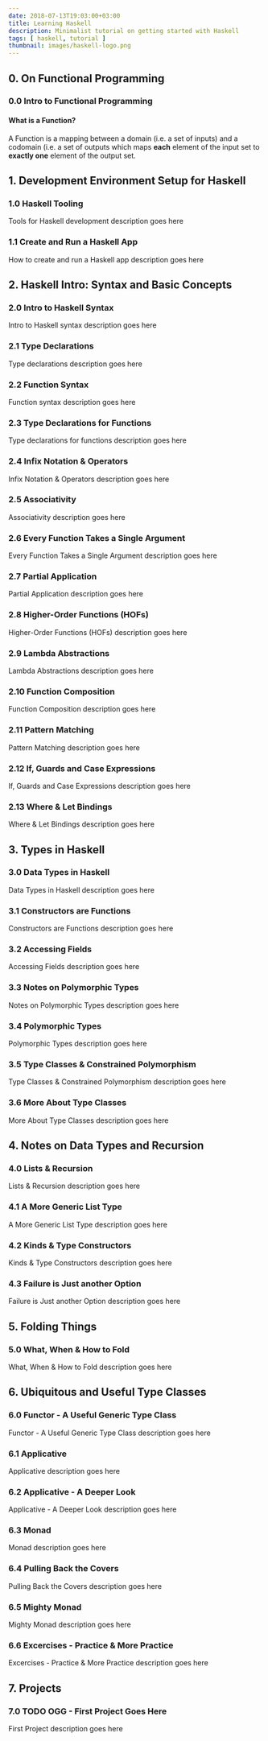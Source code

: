 ```yaml
---
date: 2018-07-13T19:03:00+03:00
title: Learning Haskell
description: Minimalist tutorial on getting started with Haskell
tags: [ haskell, tutorial ]
thumbnail: images/haskell-logo.png
---
```


## 0. On Functional Programming

### 0.0 Intro to Functional Programming

#### What is a Function?

A Function is a mapping between a domain (i.e. a set of inputs) and a codomain (i.e. a set of outputs which maps **each** element of the input set to **exactly one** element of the output set.

## 1. Development Environment Setup for Haskell

### 1.0 Haskell Tooling

Tools for Haskell development description goes here

### 1.1 Create and Run a Haskell App

How to create and run a Haskell app description goes here

## 2. Haskell Intro: Syntax and Basic Concepts

### 2.0 Intro to Haskell Syntax

Intro to Haskell syntax description goes here

### 2.1 Type Declarations

Type declarations description goes here

### 2.2 Function Syntax

Function syntax description goes here

### 2.3 Type Declarations for Functions

Type declarations for functions description goes here

### 2.4 Infix Notation & Operators

Infix Notation & Operators description goes here

### 2.5 Associativity

Associativity description goes here

### 2.6 Every Function Takes a Single Argument

Every Function Takes a Single Argument description goes here

### 2.7 Partial Application

Partial Application description goes here

### 2.8 Higher-Order Functions (HOFs)

Higher-Order Functions (HOFs) description goes here

### 2.9 Lambda Abstractions

Lambda Abstractions description goes here

### 2.10 Function Composition

Function Composition description goes here

### 2.11 Pattern Matching

Pattern Matching description goes here

### 2.12 If, Guards and Case Expressions

If, Guards and Case Expressions description goes here

### 2.13 Where & Let Bindings

Where & Let Bindings description goes here

## 3. Types in Haskell

### 3.0 Data Types in Haskell

Data Types in Haskell description goes here

### 3.1 Constructors are Functions

Constructors are Functions description goes here

### 3.2 Accessing Fields

Accessing Fields description goes here

### 3.3 Notes on Polymorphic Types

Notes on Polymorphic Types description goes here

### 3.4 Polymorphic Types

Polymorphic Types description goes here

### 3.5 Type Classes & Constrained Polymorphism

Type Classes & Constrained Polymorphism description goes here

### 3.6 More About Type Classes

More About Type Classes description goes here

## 4. Notes on Data Types and Recursion

### 4.0 Lists & Recursion

Lists & Recursion description goes here

### 4.1 A More Generic List Type

A More Generic List Type description goes here

### 4.2 Kinds & Type Constructors

Kinds & Type Constructors description goes here

### 4.3 Failure is Just another Option

Failure is Just another Option description goes here

## 5. Folding Things

### 5.0 What, When & How to Fold

What, When & How to Fold description goes here

## 6. Ubiquitous and Useful Type Classes

### 6.0 Functor - A Useful Generic Type Class

Functor - A Useful Generic Type Class description goes here

### 6.1 Applicative

Applicative description goes here

### 6.2 Applicative - A Deeper Look

Applicative - A Deeper Look description goes here

### 6.3 Monad

Monad description goes here

### 6.4 Pulling Back the Covers

Pulling Back the Covers description goes here

### 6.5 Mighty Monad

Mighty Monad description goes here

### 6.6 Excercises - Practice & More Practice

Excercises - Practice & More Practice description goes here

## 7. Projects

### 7.0 TODO OGG - First Project Goes Here

First Project description goes here